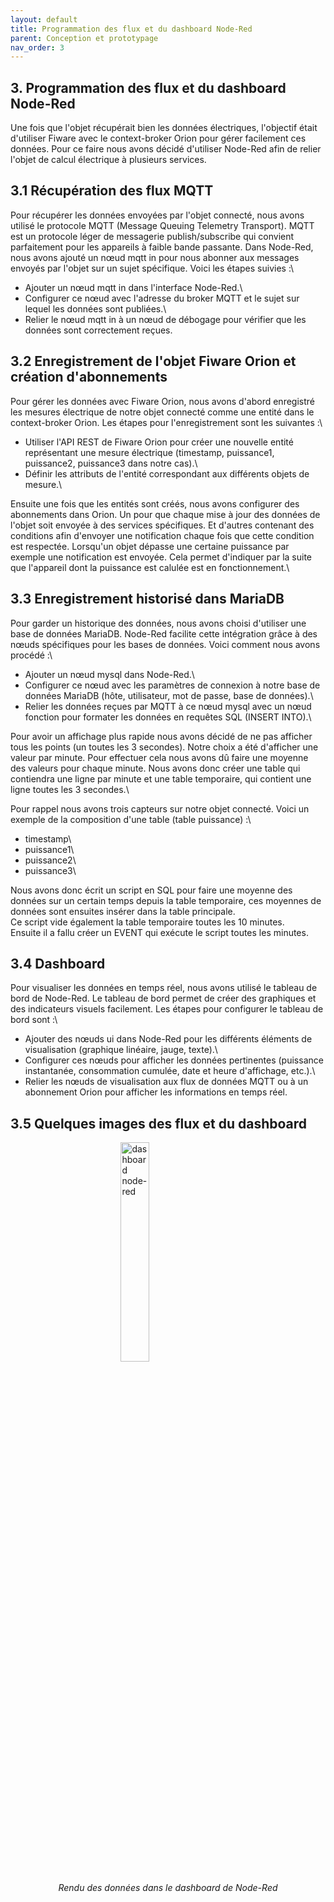 ```yaml
---
layout: default
title: Programmation des flux et du dashboard Node-Red
parent: Conception et prototypage
nav_order: 3
---
```


## 3. Programmation des flux et du dashboard Node-Red
Une fois que l'objet récupérait bien les données électriques, l'objectif était d'utiliser Fiware avec le context-broker Orion pour gérer facilement ces données. Pour ce faire nous avons décidé d'utiliser Node-Red afin de relier l'objet de calcul électrique à plusieurs services.

## 3.1 Récupération des flux MQTT
Pour récupérer les données envoyées par l'objet connecté, nous avons utilisé le protocole MQTT (Message Queuing Telemetry Transport). MQTT est un protocole léger de messagerie publish/subscribe qui convient parfaitement pour les appareils à faible bande passante. Dans Node-Red, nous avons ajouté un nœud mqtt in pour nous abonner aux messages envoyés par l'objet sur un sujet spécifique. Voici les étapes suivies :\
- Ajouter un nœud mqtt in dans l'interface Node-Red.\
- Configurer ce nœud avec l'adresse du broker MQTT et le sujet sur lequel les données sont publiées.\
- Relier le nœud mqtt in à un nœud de débogage pour vérifier que les données sont correctement reçues.

## 3.2 Enregistrement de l'objet Fiware Orion et création d'abonnements
Pour gérer les données avec Fiware Orion, nous avons d'abord enregistré les mesures électrique de notre objet connecté comme une entité dans le context-broker Orion. Les étapes pour l'enregistrement sont les suivantes :\
- Utiliser l'API REST de Fiware Orion pour créer une nouvelle entité représentant une mesure électrique (timestamp, puissance1, puissance2, puissance3 dans notre cas).\
- Définir les attributs de l'entité correspondant aux différents objets de mesure.\

Ensuite une fois que les entités sont créés, nous avons configurer des abonnements dans Orion. Un pour que chaque mise à jour des données de l'objet soit envoyée à des services spécifiques. Et d'autres contenant des conditions afin d'envoyer une notification chaque fois que cette condition est respectée. Lorsqu'un objet dépasse une certaine puissance par exemple une notification est envoyée. Cela permet d'indiquer par la suite que l'appareil dont la puissance est calulée est en fonctionnement.\

## 3.3 Enregistrement historisé dans MariaDB
Pour garder un historique des données, nous avons choisi d'utiliser une base de données MariaDB. Node-Red facilite cette intégration grâce à des nœuds spécifiques pour les bases de données. Voici comment nous avons procédé :\
- Ajouter un nœud mysql dans Node-Red.\
- Configurer ce nœud avec les paramètres de connexion à notre base de données MariaDB (hôte, utilisateur, mot de passe, base de données).\
- Relier les données reçues par MQTT à ce nœud mysql avec un nœud fonction pour formater les données en requêtes SQL (INSERT INTO).\

Pour avoir un affichage plus rapide nous avons décidé de ne pas afficher tous les points (un toutes les 3 secondes). Notre choix a été d'afficher une valeur par minute. Pour effectuer cela nous avons dû faire une moyenne des valeurs pour chaque minute. Nous avons donc créer une table qui contiendra une ligne par minute et une table temporaire, qui contient une ligne toutes les 3 secondes.\

Pour rappel nous avons trois capteurs sur notre objet connecté. Voici un exemple de la composition d'une table (table puissance) :\
- timestamp\
- puissance1\
- puissance2\
- puissance3\

Nous avons donc écrit un script en SQL pour faire une moyenne des données sur un certain temps depuis la table temporaire, ces moyennes de données sont ensuites insérer dans la table principale.\
Ce script vide également la table temporaire toutes les 10 minutes.\
Ensuite il a fallu créer un EVENT qui exécute le script toutes les minutes.

## 3.4 Dashboard
Pour visualiser les données en temps réel, nous avons utilisé le tableau de bord de Node-Red. Le tableau de bord permet de créer des graphiques et des indicateurs visuels facilement. Les étapes pour configurer le tableau de bord sont :\
- Ajouter des nœuds ui dans Node-Red pour les différents éléments de visualisation (graphique linéaire, jauge, texte).\
- Configurer ces nœuds pour afficher les données pertinentes (puissance instantanée, consommation cumulée, date et heure d'affichage, etc.).\
- Relier les nœuds de visualisation aux flux de données MQTT ou à un abonnement Orion pour afficher les informations en temps réel.

## 3.5 Quelques images des flux et du dashboard

<img
    style="display: block; 
           margin-left: auto;
           margin-right: auto;
           width: 30%;"
src="../../images/dashboard_node-red.jpg"
alt="dashboard node-red">
<p style="text-align: center;"><em>Rendu des données dans le dashboard de Node-Red</em></p>
